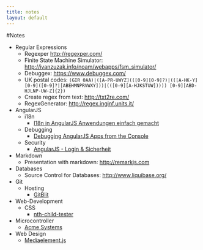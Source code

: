 ```yaml
---
title: notes
layout: default
---
```


#Notes

* Regular Expressions
  * Regexper http://regexper.com/
  * Finite State Machine Simulator: http://ivanzuzak.info/noam/webapps/fsm_simulator/
  * Debuggex: https://www.debuggex.com/
  * UK postal codes: `(GIR 0AA)|([A-PR-UWYZ](([0-9][0-9]?)|(([A-HK-Y][0-9]([0-9]?|[ABEHMNPRVWXY]))|(([0-9][A-HJKSTUW])))) [0-9][ABD-HJLNP-UW-Z]{2})`
  * Create regex from text:  http://txt2re.com/
  * RegexGenerator: http://regex.inginf.units.it/
* AngularJS
  * i18n
    * [I18n in AngularJS Anwendungen einfach gemacht](https://angularjs.de/artikel/angularjs-i18n-ng-translate)
  * Debugging
    * [Debugging AngularJS Apps from the Console](http://ionicframework.com/blog/angularjs-console/)
  * Security
    * [AngularJS - Login & Sicherheit](https://angularjs.de/artikel/angularjs-login-sicherheit)
* Markdown
  * Presentation with markdown: http://remarkjs.com
* Databases
  * Source Control for Databases: http://www.liquibase.org/
* Git
  * Hosting
    * [GitBlit](http://gitblit.com/)
* Web-Development
  * CSS
    * [nth-child-tester](https://css-tricks.com/examples/nth-child-tester/#)
* Microcontroller
  * [Acme Systems](http://www.acmesystems.it)
* Web Design
  * [Mediaelement.js](http://mediaelementjs.com/) 
